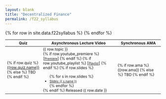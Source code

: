 ```yaml
---
layout: blank
title: "Decentralized Finance"
permalink: /f22_syllabus
---
```


<table style="table-layout: fixed; font-size: 88%;">
  <thead>
      <th style="width: 10%;"> Quiz </th>
      <th style="width: 50%;"> Asynchronous Lecture Video </th>
      <th style="width: 30%;"> Synchronous AMA </th>
  </thead>
  <tbody>
    {% for row in site.data.f22syllabus %}
    <tr>
      <td>
        {% if row.quiz %}
          <a target="_parent" href="{{row.quiz.link}}" style="text-decoration: underline;">{{row.quiz.name}}</a>
        {% else %}
          TBD
        {% endif %}
      </td>
      <td> {{ row.topic }}
        <br>
        {% if row.youtube_premiere %}
          [<a target="_parent" href="{{row.youtube_premiere}}" style="font-size: 80%;text-decoration: underline;">Premiere</a>]
        {% endif %}
        {% if row.youtube_playlist %}
          [<a target="_parent" href="{{row.youtube_playlist}}" style="font-size: 80%;text-decoration: underline;">Playlist</a>]
        {% endif %}
        {% if row.slides %}
        <ul style="margin-bottom: 0;">
          {% for s in row.slides %}
          <li> <a target="_parent" href="https://berkeley-defi.github.io/assets/material/{{s.file}}" style="font-size: 80%;"> Slides: {{ s.name }} </a> </li>
          {% endfor %}
        </ul>
        {% endif %}      
        Released {{ row.date }}
      </td>
      <td>
        {% if row.ama %}
          {{row.ama}}
        {% else %}
          TBD
        {% endif %}
      </td>
    </tr>
    {% endfor %}
  </tbody>
</table>
